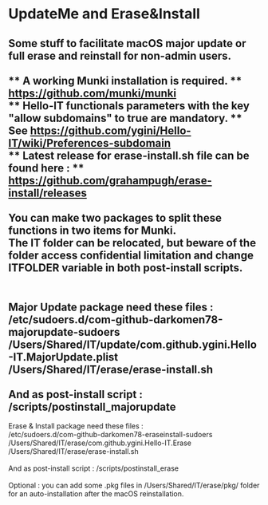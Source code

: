 UpdateMe and Erase&Install
==========

Some stuff to facilitate macOS major update or full erase and reinstall for non-admin users.<br/>
<br/>
** A working Munki installation is required. ** https://github.com/munki/munki <br/>
** Hello-IT functionals parameters with the key "allow subdomains" to true are mandatory. ** See https://github.com/ygini/Hello-IT/wiki/Preferences-subdomain<br/>
** Latest release for erase-install.sh file can be found here : ** https://github.com/grahampugh/erase-install/releases<br/>
<br/>
You can make two packages to split these functions in two items for Munki.<br/>
The IT folder can be relocated, but beware of the folder access confidential limitation and change ITFOLDER variable in both post-install scripts.<br/>
<br/>
---
Major Update package need these files : <br/>
/etc/sudoers.d/com-github-darkomen78-majorupdate-sudoers<br/>
/Users/Shared/IT/update/com.github.ygini.Hello-IT.MajorUpdate.plist<br/>
/Users/Shared/IT/erase/erase-install.sh <br/>
<br/>
And as post-install script : /scripts/postinstall_majorupdate<br/>
---
Erase & Install package need these files :<br/>
/etc/sudoers.d/com-github-darkomen78-eraseinstall-sudoers<br/>
/Users/Shared/IT/erase/com.github.ygini.Hello-IT.Erase<br/>
/Users/Shared/IT/erase/erase-install.sh <br/>
<br/>
And as post-install script : /scripts/postinstall_erase<br/>
<br/>
Optional : you can add some .pkg files in /Users/Shared/IT/erase/pkg/ folder for an auto-installation after the macOS reinstallation.<br/>
